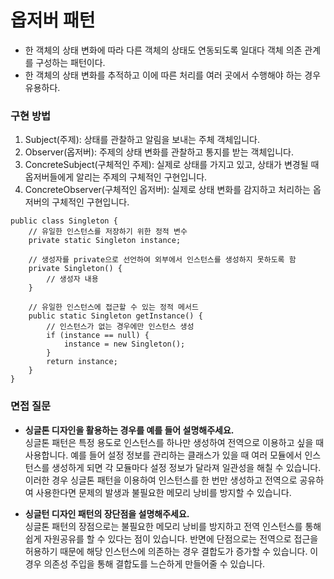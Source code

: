 # 옵저버 패턴

- 한 객체의 상태 변화에 따라 다른 객체의 상태도 연동되도록 일대다 객체 의존 관계를 구성하는 패턴이다.
- 한 객체의 상태 변화를 추적하고 이에 따른 처리를 여러 곳에서 수행해야 하는 경우 유용하다.

### 구현 방법
1. Subject(주제): 상태를 관찰하고 알림을 보내는 주체 객체입니다.
2. Observer(옵저버): 주제의 상태 변화를 관찰하고 통지를 받는 객체입니다.
3. ConcreteSubject(구체적인 주제): 실제로 상태를 가지고 있고, 상태가 변경될 때 옵저버들에게 알리는 주제의 구체적인 구현입니다.
4. ConcreteObserver(구체적인 옵저버): 실제로 상태 변화를 감지하고 처리하는 옵저버의 구체적인 구현입니다.

```
public class Singleton {
    // 유일한 인스턴스를 저장하기 위한 정적 변수
    private static Singleton instance;
    
    // 생성자를 private으로 선언하여 외부에서 인스턴스를 생성하지 못하도록 함
    private Singleton() {
        // 생성자 내용
    }
    
    // 유일한 인스턴스에 접근할 수 있는 정적 메서드
    public static Singleton getInstance() {
        // 인스턴스가 없는 경우에만 인스턴스 생성
        if (instance == null) {
            instance = new Singleton();
        }
        return instance;
    }
}
```

### 면접 질문
- **싱글톤 디자인을 활용하는 경우를 예를 들어 설명해주세요.** <br>
싱글톤 패턴은 특정 용도로 인스턴스를 하나만 생성하여 전역으로 이용하고 싶을 때 사용합니다.
예를 들어 설정 정보를 관리하는 클래스가 있을 때 여러 모듈에서 인스턴스를 생성하게 되면 각 모듈마다 설정 정보가 달라져 일관성을 해칠 수 있습니다.
이러한 경우 싱글톤 패턴을 이용하여 인스턴스를 한 번만 생성하고 전역으로 공유하여 사용한다면
문제의 발생과 불필요한 메모리 낭비를 방지할 수 있습니다.


- **싱글턴 디자인 패턴의 장단점을 설명해주세요.** <br>
싱글톤 패턴의 장점으로는 불필요한 메모리 낭비를 방지하고 전역 인스턴스를 통해 쉽게 자원공유를 할 수 있다는 점이 있습니다.
반면에 단점으로는 전역으로 접근을 허용하기 때문에 해당 인스턴스에 의존하는 경우 결합도가 증가할 수 있습니다.
이 경우 의존성 주입을 통해 결합도를 느슨하게 만들어줄 수 있습니다.
